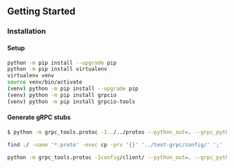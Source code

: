 ## Getting Started

### Installation

#### Setup
```bash
python -m pip install --upgrade pip
python -m pip install virtualenv
virtualenv venv
source venv/bin/activate
(venv) python -m pip install --upgrade pip
(venv) python -m pip install grpcio
(venv) python -m pip install grpcio-tools
```

#### Generate gRPC stubs
```bash
$ python -m grpc_tools.protoc -I../../protos --python_out=. --grpc_python_out=. ../../protos/route_guide.proto

find ./ -name '*.proto' -exec cp -prv '{}' '../test-grpc/config/' ';'

python -m grpc_tools.protoc -Iconfig/client/ --python_out=. --grpc_python_out=. config/client/*.proto
```
